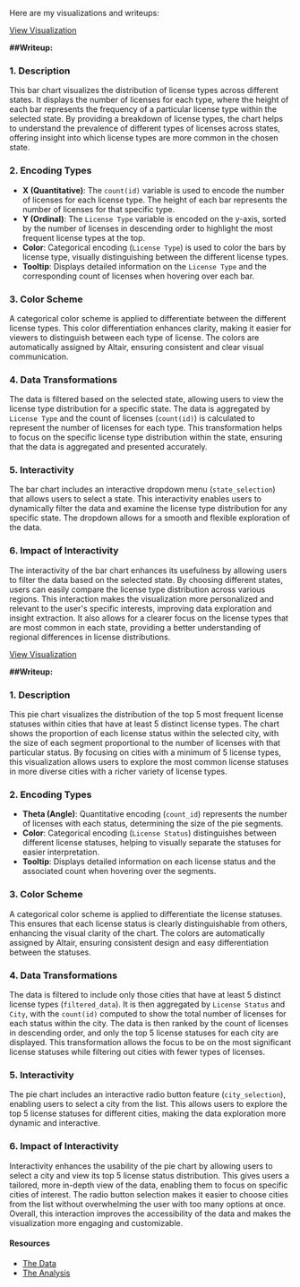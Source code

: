 

Here are my visualizations and writeups:

[View Visualization](https://ralate2.github.io/Homework_6.1/License%20Types%20by%20State.html)



**##Writeup:**

### **1. Description**  
This bar chart visualizes the distribution of license types across different states. It displays the number of licenses for each type, where the height of each bar represents the frequency of a particular license type within the selected state. By providing a breakdown of license types, the chart helps to understand the prevalence of different types of licenses across states, offering insight into which license types are more common in the chosen state.

### **2. Encoding Types**  
- **X (Quantitative)**: The `count(id)` variable is used to encode the number of licenses for each license type. The height of each bar represents the number of licenses for that specific type.
- **Y (Ordinal)**: The `License Type` variable is encoded on the y-axis, sorted by the number of licenses in descending order to highlight the most frequent license types at the top.
- **Color**: Categorical encoding (`License Type`) is used to color the bars by license type, visually distinguishing between the different license types.
- **Tooltip**: Displays detailed information on the `License Type` and the corresponding count of licenses when hovering over each bar.

### **3. Color Scheme**  
A categorical color scheme is applied to differentiate between the different license types. This color differentiation enhances clarity, making it easier for viewers to distinguish between each type of license. The colors are automatically assigned by Altair, ensuring consistent and clear visual communication.

### **4. Data Transformations**  
The data is filtered based on the selected state, allowing users to view the license type distribution for a specific state. The data is aggregated by `License Type` and the count of licenses (`count(id)`) is calculated to represent the number of licenses for each type. This transformation helps to focus on the specific license type distribution within the state, ensuring that the data is aggregated and presented accurately.

### **5. Interactivity**  
The bar chart includes an interactive dropdown menu (`state_selection`) that allows users to select a state. This interactivity enables users to dynamically filter the data and examine the license type distribution for any specific state. The dropdown allows for a smooth and flexible exploration of the data.

### **6. Impact of Interactivity**  
The interactivity of the bar chart enhances its usefulness by allowing users to filter the data based on the selected state. By choosing different states, users can easily compare the license type distribution across various regions. This interaction makes the visualization more personalized and relevant to the user's specific interests, improving data exploration and insight extraction. It also allows for a clearer focus on the license types that are most common in each state, providing a better understanding of regional differences in license distributions.


[View Visualization](https://ralate2.github.io/Homework_6.1/Top%205%20License%20Status%20Distribution%20by%20Cities.html)

**##Writeup:**

### **1. Description**  
This pie chart visualizes the distribution of the top 5 most frequent license statuses within cities that have at least 5 distinct license types. The chart shows the proportion of each license status within the selected city, with the size of each segment proportional to the number of licenses with that particular status. By focusing on cities with a minimum of 5 license types, this visualization allows users to explore the most common license statuses in more diverse cities with a richer variety of license types.

### **2. Encoding Types**  
- **Theta (Angle)**: Quantitative encoding (`count_id`) represents the number of licenses with each status, determining the size of the pie segments.
- **Color**: Categorical encoding (`License Status`) distinguishes between different license statuses, helping to visually separate the statuses for easier interpretation.
- **Tooltip**: Displays detailed information on each license status and the associated count when hovering over the segments.

### **3. Color Scheme**  
A categorical color scheme is applied to differentiate the license statuses. This ensures that each license status is clearly distinguishable from others, enhancing the visual clarity of the chart. The colors are automatically assigned by Altair, ensuring consistent design and easy differentiation between the statuses.

### **4. Data Transformations**  
The data is filtered to include only those cities that have at least 5 distinct license types (`filtered_data`). It is then aggregated by `License Status` and `City`, with the `count(id)` computed to show the total number of licenses for each status within the city. The data is then ranked by the count of licenses in descending order, and only the top 5 license statuses for each city are displayed. This transformation allows the focus to be on the most significant license statuses while filtering out cities with fewer types of licenses.

### **5. Interactivity**  
The pie chart includes an interactive radio button feature (`city_selection`), enabling users to select a city from the list. This allows users to explore the top 5 license statuses for different cities, making the data exploration more dynamic and interactive.

### **6. Impact of Interactivity**  
Interactivity enhances the usability of the pie chart by allowing users to select a city and view its top 5 license status distribution. This gives users a tailored, more in-depth view of the data, enabling them to focus on specific cities of interest. The radio button selection makes it easier to choose cities from the list without overwhelming the user with too many options at once. Overall, this interaction improves the accessibility of the data and makes the visualization more engaging and customizable.

#### Resources

- [The Data](https://github.com/UIUC-iSchool-DataViz/is445_data/raw/main/licenses_fall2022.csv)
- [The Analysis](https://github.com/ralate2/Homework_6.1/blob/main/Homework_6.1.ipynb)
